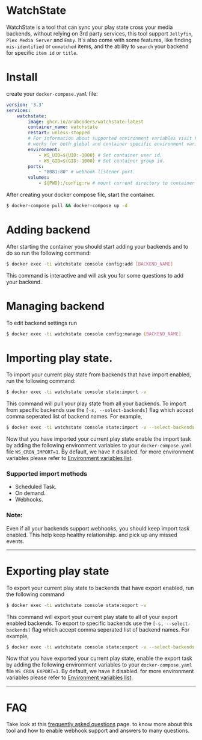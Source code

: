 # WatchState

WatchState is a tool that can sync your play state cross your media backends, without relying on 3rd party services,
this tool support `Jellyfin`, `Plex Media Server` and `Emby`. It's also come with some features, like
finding `mis-identified` or `unmatched` items, and the ability to
`search` your backend for specific `item id` or `title`.

# Install

create your `docker-compose.yaml` file:

```yaml
version: '3.3'
services:
    watchstate:
        image: ghcr.io/arabcoders/watchstate:latest
        container_name: watchstate
        restart: unless-stopped
        # For information about supported environment variables visit FAQ page.
        # works for both global and container specific environment variables. 
        environment:
            - WS_UID=${UID:-1000} # Set container user id.
            - WS_GID=${GID:-1000} # Set container group id.
        ports:
            - "8081:80" # webhook listener port.
        volumes:
            - ${PWD}:/config:rw # mount current directory to container /config directory.
```

After creating your docker compose file, start the container.

```bash
$ docker-compose pull && docker-compose up -d
```

# Adding backend

After starting the container you should start adding your backends and to do so run the following command:

```bash
$ docker exec -ti watchstate console config:add [BACKEND_NAME]
```

This command is interactive and will ask you for some questions to add your backend.

# Managing backend

To edit backend settings run

```bash
$ docker exec -ti watchstate console config:manage [BACKEND_NAME]
```

# Importing play state.

To import your current play state from backends that have import enabled, run the following command:

```bash
$ docker exec -ti watchstate console state:import -v
```

This command will pull your play state from all your backends. To import from specific backends use
the `[-s, --select-backends]` flag which accept comma seperated list of backend names. For example,

```bash
$ docker exec -ti watchstate console state:import -v --select-backends 'home_plex,home_jellyfin' 
```

Now that you have imported your current play state enable the import task by adding the following environment variables
to your `docker-compose.yaml` file `WS_CRON_IMPORT=1`. By default, we have it disabled. for more environment variables
please refer to [Environment variables list](FAQ.md#q-what-environment-variables-supported).

### Supported import methods

* Scheduled Task.
* On demand.
* Webhooks.

### Note:

Even if all your backends support webhooks, you should keep import task enabled. This help keep healthy relationship.
and pick up any missed events.

---

# Exporting play state

To export your current play state to backends that have export enabled, run the following command

```bash
$ docker exec -ti watchstate console state:export -v
```

This command will export your current play state to all of your export enabled backends. To export to
specific backends use the `[-s, --select-backends]` flag which accept comma seperated list of backend names. For
example,

```bash
$ docker exec -ti watchstate console state:export -v --select-backends 'home_plex,home_jellyfin' 
```

Now that you have exported your current play state, enable the export task by adding the following environment variables
to your `docker-compose.yaml` file `WS_CRON_EXPORT=1`. By default, we have it disabled. for more environment variables
please refer to [Environment variables list](FAQ.md#q-what-environment-variables-supported).

---

# FAQ

Take look at this [frequently asked questions](FAQ.md) page. to know more about this tool and how to enable webhook
support and answers to many questions.
